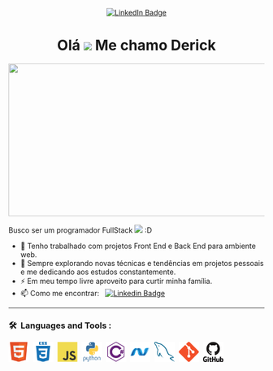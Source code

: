 
<p align="center">
<a href="https://www.linkedin.com/in/arcederick/"><img src="https://img.shields.io/badge/LinkedIn-blue?style=for-the-badge&logo=linkedin&logoColor=white" alt="LinkedIn Badge" target: blank></a>
</p>



<h1 align="center">Olá <img src="https://media.giphy.com/media/hvRJCLFzcasrR4ia7z/giphy.gif" width="40"> Me chamo Derick</h1>

<p align="center"><img src="https://media.giphy.com/media/dWesBcTLavkZuG35MI/giphy.gif" width="600" height="300"  /></p>



Busco ser um programador FullStack <img src="https://media.giphy.com/media/WUlplcMpOCEmTGBtBW/giphy.gif" width="30"> :D

- 🔭 Tenho trabalhado com projetos Front End e Back End para ambiente web.
- 🌱 Sempre explorando novas técnicas e tendências em projetos pessoais e me dedicando aos estudos constantemente.
- ⚡ Em meu tempo livre aproveito para curtir minha família.
- 📫 Como me encontrar: &nbsp; [![Linkedin Badge](https://img.shields.io/badge/-arcederick-blue?style=flat&logo=Linkedin&logoColor=white)](https://www.linkedin.com/in/arcederick/)

---

### 🛠 &nbsp;Languages and Tools :

<p>

  <img src="https://github.com/devicons/devicon/blob/master/icons/html5/html5-original.svg" title="HTML5" alt="HTML" width="40" height="40"/>&nbsp;
  <img src="https://github.com/devicons/devicon/blob/master/icons/css3/css3-plain-wordmark.svg"  title="CSS3" alt="CSS3" width="40" height="40"/>&nbsp;
  <img src="https://github.com/devicons/devicon/blob/master/icons/javascript/javascript-original.svg" title="JavaScript" alt="JavaScript" width="40" height="40"/>&nbsp;
  <img src="https://raw.githubusercontent.com/devicons/devicon/55609aa5bd817ff167afce0d965585c92040787a/icons/python/python-original-wordmark.svg" title="Python"  alt="Python" width="40" height="40"/>&nbsp;
  <img src="https://github.com/devicons/devicon/blob/master/icons/csharp/csharp-line.svg" title="csharp" alt="csharp" width="40" height="40"/>&nbsp;
  <img src="https://github.com/devicons/devicon/blob/master/icons/dot-net/dot-net-original.svg" title="dotnet" alt="dotnet" width="40" height="40"/>&nbsp;
  <img src="https://github.com/devicons/devicon/blob/master/icons/mysql/mysql-original.svg" title="MySQL"  alt="MySQL" width="40" height="40"/>&nbsp;
  <img src="https://github.com/devicons/devicon/blob/master/icons/git/git-original.svg" title="Git"  alt="Git" width="40" height="40"/>&nbsp;
  <img src="https://github.com/devicons/devicon/blob/master/icons/github/github-original-wordmark.svg" title="GitHub"  alt="GitHub" width="40" height="40"/>&nbsp; 
  


  
</p>











































